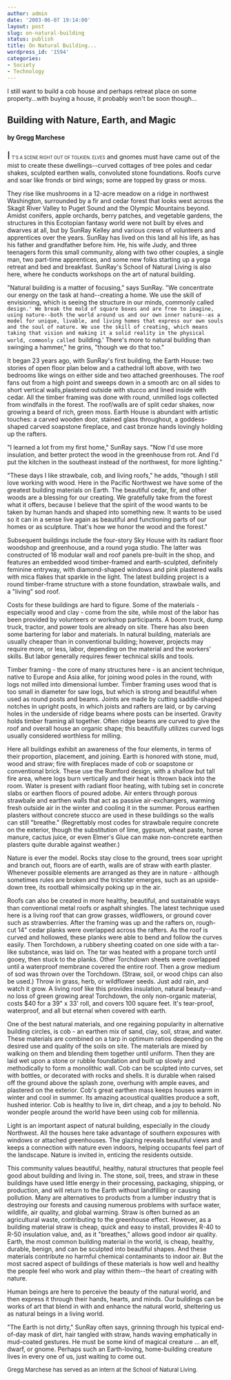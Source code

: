 ```yaml
---
author: admin
date: '2003-06-07 19:14:00'
layout: post
slug: on-natural-building
status: publish
title: On Natural Building...
wordpress_id: '1594'
categories:
- Society
- Technology
---
```

I still want to build a cob house and perhaps retreat place on some property...with buying a house, it probably won't be soon though...<lj-cut text="read an old article..."></lj-cut>
<h2>Building with Nature, Earth, and Magic</h2>
<h4>by Gregg Marchese</h4>
<font size="+2">I</font> <font size="-2">T'S A SCENE RIGHT OUT OF TOLKIEN. ELVES</font> and gnomes must have came out of the mist to create these dwellings--curved cottages of tree poles and cedar shakes, sculpted earthen walls, convoluted stone foundations. Roofs curve and soar like fronds or bird wings; some are topped by grass or moss.

They rise like mushrooms in a 12-acre meadow on a ridge in northwest Washington, surrounded by a fir and cedar forest that looks west across the Skagit River Valley to Puget Sound and the Olympic Mountains beyond. Amidst conifers, apple orchards, berry patches, and vegetable gardens, the structures in this Ecotopian fantasy world were not built by elves and dwarves at all, but by SunRay Kelley and various crews of volunteers and apprentices over the years. SunRay has lived on this land all his life, as has his father and grandfather before him. He, his wife Judy, and three teenagers form this small community, along with two other couples, a single man, two part-time apprentices, and some new folks starting up a yoga retreat and bed and breakfast. SunRay's School of Natural Living is also here, where he conducts workshops on the art of natural building.

"Natural building is a matter of focusing," says SunRay. "We concentrate our energy on the task at hand--creating a home. We use the skill of envisioning, which is seeing the structure in our minds, commonly called `design.' We break the mold of square boxes and are free to imagine, using nature--both the world around us and our own inner nature--as a model for unique, livable, and living homes that express our own souls and the soul of nature. We use the skill of creating, which means taking that vision and making it a solid reality in the physical world, commonly called `building.' There's more to natural building than swinging a hammer," he grins, "though we do that too."

It began 23 years ago, with SunRay's first building, the Earth House: two stories of open floor plan below and a cathedral loft above, with two bedrooms like wings on either side and two attached greenhouses. The roof fans out from a high point and sweeps down in a smooth arc on all sides to short vertical walls,plastered outside with stucco and lined inside with cedar. All the timber framing was done with round, unmilled logs collected from windfalls in the forest. The roof/walls are of split cedar shakes, now growing a beard of rich, green moss. Earth House is abundant with artistic touches: a carved wooden door, stained glass throughout, a goddess-shaped carved soapstone fireplace, and cast bronze hands lovingly holding up the rafters.

"I learned a lot from my first home," SunRay says. "Now I'd use more insulation, and better protect the wood in the greenhouse from rot. And I'd put the kitchen in the southeast instead of the northwest, for more lighting."

"These days I like strawbale, cob, and living roofs," he adds, "though I still love working with wood. Here in the Pacific Northwest we have some of the greatest building materials on Earth. The beautiful cedar, fir, and other woods are a blessing for our creating. We gratefully take from the forest what it offers, because I believe that the spirit of the wood wants to be taken by human hands and shaped into something new. It wants to be used so it can in a sense live again as beautiful and functioning parts of our homes or as sculpture. That's how we honor the wood and the forest."

Subsequent buildings include the four-story Sky House with its radiant floor woodshop and greenhouse, and a round yoga studio. The latter was constructed of 16 modular wall and roof panels pre-built in the shop, and features an embedded wood timber-framed and earth-sculpted, definitely feminine entryway, with diamond-shaped windows and pink plastered walls with mica flakes that sparkle in the light. The latest building project is a round timber-frame structure with a stone foundation, strawbale walls, and a "living" sod roof.

Costs for these buildings are hard to figure. Some of the materials - especially wood and clay - come from the site, while most of the labor has been provided by volunteers or workshop participants. A boom truck, dump truck, tractor, and power tools are already on site. There has also been some bartering for labor and materials. In natural building, materials are usually cheaper than in conventional building; however, projects may require more, or less, labor, depending on the material and the workers' skills. But labor generally requires fewer technical skills and tools.

Timber framing - the core of many structures here - is an ancient technique, native to Europe and Asia alike, for joining wood poles in the round, with logs not milled into dimensional lumber. Timber framing uses wood that is too small in diameter for saw logs, but which is strong and beautiful when used as round posts and beams. Joints are made by cutting saddle-shaped notches in upright posts, in which joists and rafters are laid, or by carving holes in the underside of ridge beams where posts can be inserted. Gravity holds timber framing all together. Often ridge beams are curved to give the roof and overall house an organic shape; this beautifully utilizes curved logs usually considered worthless for milling.

Here all buildings exhibit an awareness of the four elements, in terms of their proportion, placement, and joining. Earth is honored with stone, mud, wood and straw; fire with fireplaces made of cob or soapstone or conventional brick. These use the Rumford design, with a shallow but tall fire area, where logs burn vertically and their heat is thrown back into the room. Water is present with radiant floor heating, with tubing set in concrete slabs or earthen floors of poured adobe. Air enters through porous strawbale and earthen walls that act as passive air-exchangers, warming fresh outside air in the winter and cooling it in the summer. Porous earthen plasters without concrete stucco are used in these
buildings so the walls can still "breathe." (Regrettably most codes for strawbale require concrete on the exterior, though the substitution of lime,
gypsum, wheat paste, horse manure, cactus juice, or even Elmer's Glue can make non-concrete earthen plasters quite durable against weather.)

Nature is ever the model. Rocks stay close to the ground, trees soar upright and branch out, floors are of earth, walls are of straw with earth plaster. Whenever possible elements are arranged as they are in nature - although sometimes rules are broken and the trickster emerges, such as an upside-down tree, its rootball whimsically poking up in the air.

Roofs can also be created in more healthy, beautiful, and sustainable ways than conventional metal roofs or asphalt shingles. The latest technique used here is a living roof that can grow grasses, wildflowers, or ground cover such as strawberries. After the framing was up and the rafters on, rough-cut 14" cedar planks were overlapped across the rafters. As the roof is curved and hollowed, these planks were able to bend and follow the curves easily. Then Torchdown, a rubbery sheeting coated on one side with a tar-like substance, was laid on. The tar was heated with a propane torch until gooey, then stuck to the planks. Other Torchdown sheets were overlapped until a waterproof membrane covered the entire roof. Then a grow medium of sod was thrown over the Torchdown. (Straw, soil, or wood chips can also be used.) Throw in grass, herb, or wildflower seeds. Just add rain, and watch it grow. A living roof like this provides insulation, natural beauty--and no loss of green growing area! Torchdown, the only non-organic material, costs $40 for a 39" x 33' roll, and covers 100 square feet. It's tear-proof, waterproof, and all but eternal when covered with earth.

One of the best natural materials, and one regaining popularity in alternative building circles, is cob - an earthen mix of sand, clay, soil, straw, and water. These materials are combined on a tarp in optimum ratios depending on the desired use and quality of the soils on site. The materials are mixed by walking on them and blending them together until uniform. Then they are laid wet upon a stone or rubble foundation and built up slowly and methodically to form a monolithic wall. Cob can be sculpted into curves, set with bottles, or decorated with rocks and shells. It is durable when raised off the ground above the splash zone, overhung with ample eaves, and plastered on the exterior. Cob's great earthen mass keeps houses warm in winter and cool in summer. Its amazing acoustical qualities produce a soft, hushed interior. Cob is healthy to live in,
dirt cheap, and a joy to behold. No wonder people around the world have been using cob for millennia.

Light is an important aspect of natural building, especially in the cloudy Northwest. All the houses here take advantage of southern exposures with windows or attached greenhouses. The glazing reveals beautiful views and keeps a connection with nature even indoors, helping occupants feel part of the landscape. Nature is invited in, enticing the residents outside.

This community values beautiful, healthy, natural structures that people feel good about building and living in. The stone, soil, trees, and straw in these buildings have used little energy in their processing, packaging, shipping, or production, and will return to the Earth without landfilling or causing pollution. Many are alternatives to products from a lumber industry that is destroying our forests and causing numerous problems with surface water, wildlife, air quality, and global warming. Straw is often burned as an agricultural waste, contributing to the greenhouse effect. However, as a building material straw is cheap, quick and easy to install, provides R-40 to R-50 insulation value, and, as it "breathes," allows good indoor air quality. Earth, the most common building material in the world, is cheap, healthy, durable, benign, and can be sculpted into beautiful shapes. And these materials contribute no harmful chemical contaminants to indoor air. But the most sacred aspect of buildings of these materials is how well and healthy the people feel who work and play within them--the heart of creating with nature.

Human beings are here to perceive the beauty of the natural world, and then express it through their hands, hearts, and minds. Our buildings can be works of art that blend in with and enhance the natural world, sheltering us as natural beings in a living world.

"The Earth is not dirty," SunRay often says, grinning through his typical end-of-day mask of dirt, hair tangled with straw, hands waving emphatically in mud-coated gestures. He must be some kind of magical creature ... an elf, dwarf, or gnome. Perhaps such an Earth-loving, home-building creature lives in every one of us, just waiting to come out.

<font size="-1"><a title="author" name="author"></a>Gregg Marchese has served as an intern at the School of Natural Living.</font>
